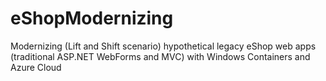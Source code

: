 # eShopModernizing
Modernizing (Lift and Shift scenario) hypothetical legacy eShop web apps (traditional ASP.NET WebForms and MVC) with Windows Containers and Azure Cloud
